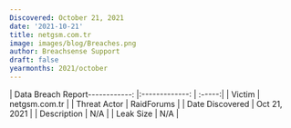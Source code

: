 ```yaml
---
Discovered: October 21, 2021
date: '2021-10-21'
title: netgsm.com.tr
image: images/blog/Breaches.png
author: Breachsense Support
draft: false
yearmonths: 2021/october
---
```


| Data Breach Report------------:   |:-------------:    | :-----:|
| Victim    | netgsm.com.tr      | 
| Threat Actor    | RaidForums      | 
| Date Discovered    | Oct 21, 2021      | 
| Description    | N/A      | 
| Leak Size    | N/A      | 

